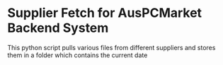 # Supplier Fetch for AusPCMarket Backend System

This python script pulls various files from different suppliers and stores them in a folder which contains the current date